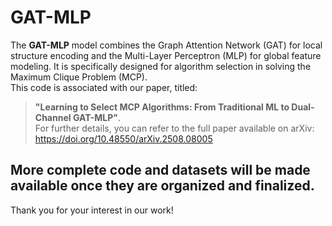 # GAT-MLP
The **GAT-MLP** model combines the Graph Attention Network (GAT) for local structure encoding and the Multi-Layer Perceptron (MLP) for global feature modeling. It is specifically designed for algorithm selection in solving the Maximum Clique Problem (MCP).  
This code is associated with our paper, titled:  
> **"Learning to Select MCP Algorithms: From Traditional ML to Dual-Channel GAT-MLP"**.  
For further details, you can refer to the full paper available on arXiv:  
https://doi.org/10.48550/arXiv.2508.08005  

More complete code and datasets will be made available once they are organized and finalized.  
---  

Thank you for your interest in our work!
